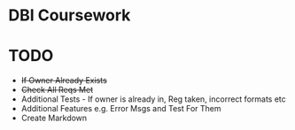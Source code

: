 # DBI Coursework


# TODO
* ~~If Owner Already Exists~~
* ~~Check All Reqs Met~~
* Additional Tests - If owner is already in, Reg taken, incorrect formats etc
* Additional Features e.g. Error Msgs and Test For Them
* Create Markdown